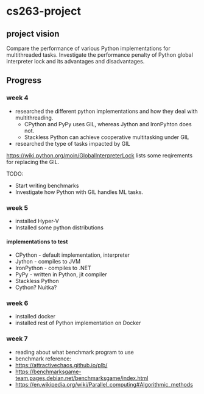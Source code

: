 # cs263-project

## project vision
Compare the performance of various Python implementations for multithreaded tasks. Investigate the performance penalty of Python global interpreter lock and its advantages and disadvantages. 

## Progress

### week 4
* researched the different python implementations and how they deal with multithreading.
  * CPython and PyPy uses GIL, whereas Jython and IronPyhton does not.
  * Stackless Python can achieve cooperative multitasking under GIL
* researched the type of tasks impacted by GIL

https://wiki.python.org/moin/GlobalInterpreterLock lists some reqirements for replacing the GIL.

TODO:
* Start writing benchmarks
* Investigate how Python with GIL handles ML tasks.

### week 5
* installed Hyper-V
* Installed some python distributions

#### implementations to test
* CPython - default implementation, interpreter
* Jython - compiles to JVM 
* IronPython - compiles to .NET
* PyPy - written in Python, jit compiler
* Stackless Python
* Cython? Nuitka?

### week 6
* installed docker
* installed rest of Python implementation on Docker

### week 7 
* reading about what benchmark program to use
* benchmark reference:
 * https://attractivechaos.github.io/plb/
 * https://benchmarksgame-team.pages.debian.net/benchmarksgame/index.html
 * https://en.wikipedia.org/wiki/Parallel_computing#Algorithmic_methods
 
